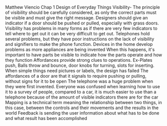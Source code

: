 
Matthew Viencio
Chap 1 Design of Everyday Things
Visibility- The principle of visibility should be carefully considered, as only the correct parts must
be visible and must give the right message. Designers should give an indicator if a door should
be pushed or pulled, especially with grass doors.
Visibility has problems in many forms as if there are very few indicators to tell where to get out it
can be very difficult to get out.
Telephones hold several problems, but they have poor instructions on the lack of visibility and
signifiers to make the phone function. Devices in the home develop problems as more
appliances are being invented
When this happens, it's important to have parts be visible to indicate how the parts operate and
how they function
Affordances provide strong clues to operations.
Ex-Plates push, Balls throw and bounce, door knobs for turning, slots for inserting.
When simple things need pictures or labels, the design has failed
The affordances of a door are that it signals to require pushing or pulling, without signs for it to
be open
The telephone was a huge problem when they were first invented. Everyone was confused
when learning how to use it to a survey of people, compared to a car, it is much easier to use
than a telephone because of the amount of visible indicators there are for the car
Mapping is a technical term meaning the relationship between two things, in this case, between
the controls and their movements and the results in the world
Feedback is sending the user information about what has to be done and what result has been
accomplished
